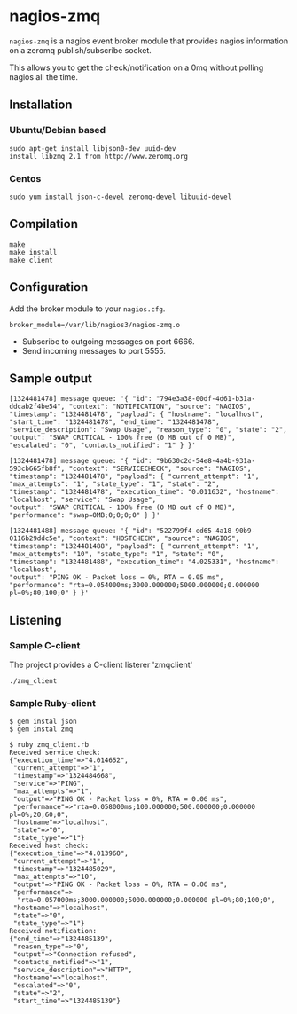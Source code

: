 # nagios-zmq

`nagios-zmq` is a nagios event broker module that provides nagios information on a zeromq publish/subscribe socket.

This allows you to get the check/notification on a 0mq without polling nagios all the time.

## Installation

### Ubuntu/Debian based
    sudo apt-get install libjson0-dev uuid-dev
    install libzmq 2.1 from http://www.zeromq.org

### Centos
    sudo yum install json-c-devel zeromq-devel libuuid-devel

## Compilation
    make
    make install
    make client

## Configuration
Add the broker module to your `nagios.cfg`.

    broker_module=/var/lib/nagios3/nagios-zmq.o

* Subscribe to outgoing messages on port 6666.
* Send incoming messages to port 5555.

## Sample output

    [1324481478] message queue: '{ "id": "794e3a38-00df-4d61-b31a-ddcab2f4be54", "context": "NOTIFICATION", "source": "NAGIOS",
    "timestamp": "1324481478", "payload": { "hostname": "localhost", "start_time": "1324481478", "end_time": "1324481478",
    "service_description": "Swap Usage", "reason_type": "0", "state": "2", "output": "SWAP CRITICAL - 100% free (0 MB out of 0 MB)",
    "escalated": "0", "contacts_notified": "1" } }'

    [1324481478] message queue: '{ "id": "9b630c2d-54e8-4a4b-931a-593cb665fb8f", "context": "SERVICECHECK", "source": "NAGIOS",
    "timestamp": "1324481478", "payload": { "current_attempt": "1", "max_attempts": "1", "state_type": "1", "state": "2",
    "timestamp": "1324481478", "execution_time": "0.011632", "hostname": "localhost", "service": "Swap Usage",
    "output": "SWAP CRITICAL - 100% free (0 MB out of 0 MB)", "performance": "swap=0MB;0;0;0;0" } }'

    [1324481488] message queue: '{ "id": "522799f4-ed65-4a18-90b9-0116b29ddc5e", "context": "HOSTCHECK", "source": "NAGIOS",
    "timestamp": "1324481488", "payload": { "current_attempt": "1", "max_attempts": "10", "state_type": "1", "state": "0",
    "timestamp": "1324481488", "execution_time": "4.025331", "hostname": "localhost",
    "output": "PING OK - Packet loss = 0%, RTA = 0.05 ms",
    "performance": "rta=0.054000ms;3000.000000;5000.000000;0.000000 pl=0%;80;100;0" } }'

## Listening
### Sample C-client
The project provides a C-client listerer 'zmqclient'

    ./zmq_client

### Sample Ruby-client

    $ gem instal json
    $ gem instal zmq

    $ ruby zmq_client.rb
    Received service check:
    {"execution_time"=>"4.014652",
     "current_attempt"=>"1",
     "timestamp"=>"1324484668",
     "service"=>"PING",
     "max_attempts"=>"1",
     "output"=>"PING OK - Packet loss = 0%, RTA = 0.06 ms",
     "performance"=>"rta=0.058000ms;100.000000;500.000000;0.000000 pl=0%;20;60;0",
     "hostname"=>"localhost",
     "state"=>"0",
     "state_type"=>"1"}
    Received host check:
    {"execution_time"=>"4.013960",
     "current_attempt"=>"1",
     "timestamp"=>"1324485029",
     "max_attempts"=>"10",
     "output"=>"PING OK - Packet loss = 0%, RTA = 0.06 ms",
     "performance"=>
      "rta=0.057000ms;3000.000000;5000.000000;0.000000 pl=0%;80;100;0",
     "hostname"=>"localhost",
     "state"=>"0",
     "state_type"=>"1"}
    Received notification:
    {"end_time"=>"1324485139",
     "reason_type"=>"0",
     "output"=>"Connection refused",
     "contacts_notified"=>"1",
     "service_description"=>"HTTP",
     "hostname"=>"localhost",
     "escalated"=>"0",
     "state"=>"2",
     "start_time"=>"1324485139"}
